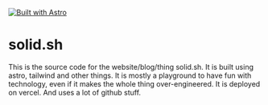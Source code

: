 [![Built with Astro](https://astro.badg.es/v1/built-with-astro.svg)](https://astro.build)

# solid.sh
This is the source code for the website/blog/thing solid.sh. It is built using astro, tailwind and other things. It is mostly a playground to have fun with technology, even if it makes the whole thing over-engineered. It is deployed on vercel. And uses a lot of github stuff.